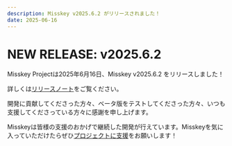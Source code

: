 ```yaml
---
description: Misskey v2025.6.2 がリリースされました！
date: 2025-06-16
---
```


# NEW RELEASE: v2025.6.2

Misskey Projectは2025年6月16日、Misskey v2025.6.2 をリリースしました！

詳しくは[リリースノート](/docs/releases/)をご覧ください。

開発に貢献してくださった方々、ベータ版をテストしてくださった方々、いつも支援してくださっている方々に感謝を申し上げます。

Misskeyは皆様の支援のおかげで継続した開発が行えています。Misskeyを気に入っていただけたらぜひ[プロジェクトに支援](/docs/donate/)をお願いします！
